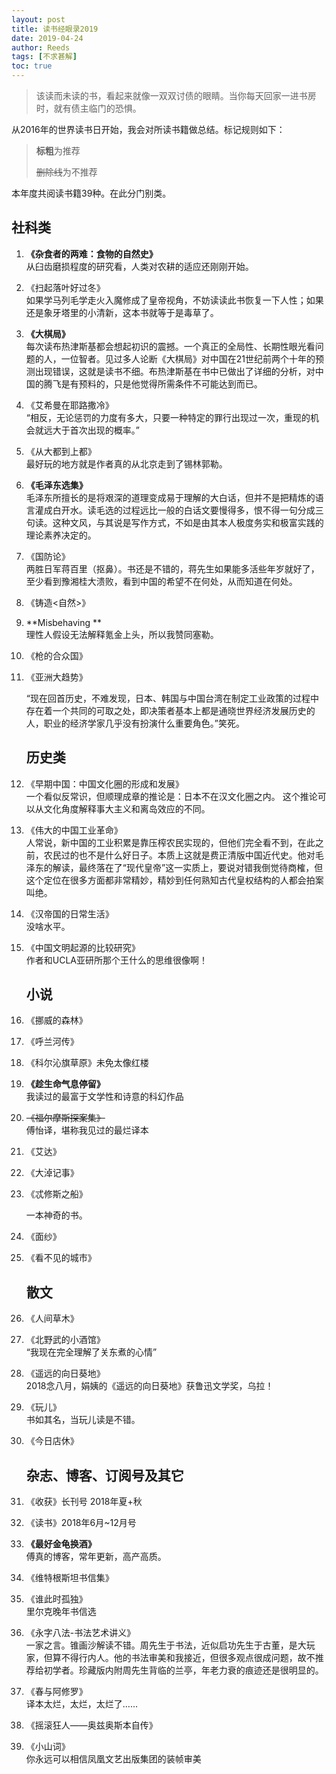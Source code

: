 ```yaml
---
layout: post
title: 读书经眼录2019
date: 2019-04-24
author: Reeds
tags: [不求甚解]
toc: true
---
```


> 该读而未读的书，看起来就像一双双讨债的眼睛。当你每天回家一进书房时，就有债主临门的恐惧。

从2016年的世界读书日开始，我会对所读书籍做总结。标记规则如下：

> **标粗**为推荐
>
> ~~删除线~~为不推荐

本年度共阅读书籍39种。在此分门别类。

## 社科类

1. **《杂食者的两难：食物的自然史》**<br>从臼齿磨损程度的研究看，人类对农耕的适应还刚刚开始。

2. 《扫起落叶好过冬》<br>如果学马列毛学走火入魔修成了皇帝视角，不妨读读此书恢复一下人性；如果还是象牙塔里的小清新，这本书就等于是毒草了。

3. **《大棋局》**<br>每次读布热津斯基都会想起初识的震撼。一个真正的全局性、长期性眼光看问题的人，一位智者。见过多人论断《大棋局》对中国在21世纪前两个十年的预测出现错误，这就是读书不细。布热津斯基在书中已做出了详细的分析，对中国的腾飞是有预料的，只是他觉得所需条件不可能达到而已。

4. 《艾希曼在耶路撒冷》<br>“相反，无论惩罚的力度有多大，只要一种特定的罪行出现过一次，重现的机会就远大于首次出现的概率。”

5. 《从大都到上都》<br>最好玩的地方就是作者真的从北京走到了锡林郭勒。

6. **《毛泽东选集》**<br>毛泽东所擅长的是将艰深的道理变成易于理解的大白话，但并不是把精炼的语言灌成白开水。读毛选的过程远比一般的白话文要慢得多，恨不得一句分成三句读。这种文风，与其说是写作方式，不如是由其本人极度务实和极富实践的理论素养决定的。

7. 《国防论》<br>两胜日军蒋百里（抠鼻）。书还是不错的，蒋先生如果能多活些年岁就好了，至少看到豫湘桂大溃败，看到中国的希望不在何处，从而知道在何处。

8. 《铸造<自然>》

9. **Misbehaving **<br>理性人假设无法解释氪金上头，所以我赞同塞勒。

10. 《枪的合众国》

11. 《亚洲大趋势》

    “现在回首历史，不难发现，日本、韩国与中国台湾在制定工业政策的过程中存在着一个共同的可取之处，即决策者基本上都是通晓世界经济发展历史的人，职业的经济学家几乎没有扮演什么重要角色。”笑死。

    ## 历史类

12. 《早期中国：中国文化圈的形成和发展》<br>一个看似反常识，但顺理成章的推论是：日本不在汉文化圈之内。 这个推论可以从文化角度解释事大主义和离岛效应的不同。

13. 《伟大的中国工业革命》<br>人常说，新中国的工业积累是靠压榨农民实现的，但他们完全看不到，在此之前，农民过的也不是什么好日子。本质上这就是费正清版中国近代史。他对毛泽东的解读，最终落在了“现代皇帝”这一实质上，要说对错我倒觉待商榷，但这个定位在很多方面都非常精妙，精妙到任何熟知古代皇权结构的人都会拍案叫绝。

14. 《汉帝国的日常生活》<br>没啥水平。

15. 《中国文明起源的比较研究》<br>作者和UCLA亚研所那个王什么的思维很像啊！

    ## 小说

16. 《挪威的森林》

17. 《呼兰河传》

18. 《科尔沁旗草原》未免太像红楼

19. **《趁生命气息停留》**<br>我读过的最富于文学性和诗意的科幻作品

20. ~~《福尔摩斯探案集》~~<br>傅怡译，堪称我见过的最烂译本

21. 《艾达》

22. 《大淖记事》

23. 《忒修斯之船》

    一本神奇的书。

24. 《面纱》

25. 《看不见的城市》

    ## 散文

26. 《人间草木》

27. 《北野武的小酒馆》<br>“我现在完全理解了关东煮的心情”

28. 《遥远的向日葵地》<br>2018念八月，娟姨的《遥远的向日葵地》获鲁迅文学奖，乌拉！

29. 《玩儿》<br>书如其名，当玩儿读是不错。

30. 《今日店休》

    ## 杂志、博客、订阅号及其它

31. 《收获》长刊号 2018年夏+秋

32. 《读书》2018年6月~12月号 

33. **《最好金龟换酒》**<br>傅真的博客，常年更新，高产高质。

34. 《维特根斯坦书信集》

35. 《谁此时孤独》<br>里尔克晚年书信选

36. 《永字八法-书法艺术讲义》<br>一家之言。锥画沙解读不错。周先生于书法，近似启功先生于古董，是大玩家，但算不得行内人。他的书法审美和我接近，但很多观点很成问题，故不推荐给初学者。珍藏版内附周先生背临的兰亭，年老力衰的痕迹还是很明显的。

37. 《春与阿修罗》<br>译本太烂，太烂，太烂了……

38. 《摇滚狂人——奥兹奥斯本自传》

39. 《小山词》<br>你永远可以相信凤凰文艺出版集团的装帧审美
